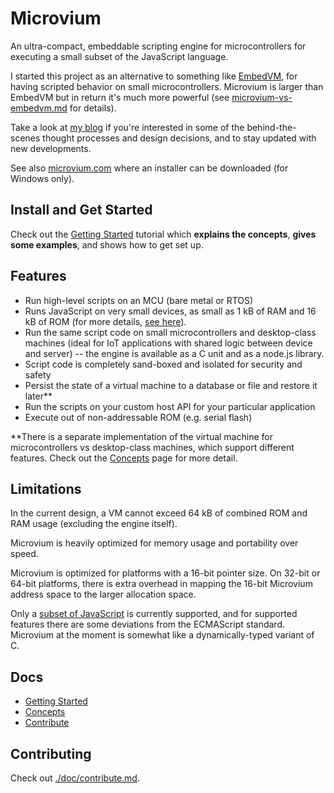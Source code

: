 # Microvium

An ultra-compact, embeddable scripting engine for microcontrollers for executing a small subset of the JavaScript language.

I started this project as an alternative to something like [EmbedVM](https://embedvm.com/), for having scripted behavior on small microcontrollers. Microvium is larger than EmbedVM but in return it's much more powerful (see [microvium-vs-embedvm.md](microvium-vs-embedvm.md) for details).

Take a look at [my blog](https://coder-mike.com/behind-microvium/) if you're interested in some of the behind-the-scenes thought processes and design decisions, and to stay updated with new developments.

See also [microvium.com](https://microvium.com/) where an installer can be downloaded (for Windows only).

## Install and Get Started

Check out the [Getting Started](./doc/getting-started.md) tutorial which **explains the concepts**, **gives some examples**, and shows how to get set up.

## Features

  - Run high-level scripts on an MCU (bare metal or RTOS)
  - Runs JavaScript on very small devices, as small as 1 kB of RAM and 16 kB of ROM (for more details, [see here](./doc/native-host/memory-usage.md)).
  - Run the same script code on small microcontrollers and desktop-class machines (ideal for IoT applications with shared logic between device and server) -- the engine is available as a C unit and as a node.js library.
  - Script code is completely sand-boxed and isolated for security and safety
  - Persist the state of a virtual machine to a database or file and restore it later**
  - Run the scripts on your custom host API for your particular application
  - Execute out of non-addressable ROM (e.g. serial flash)

**There is a separate implementation of the virtual machine for microcontrollers vs desktop-class machines, which support different features. Check out the [Concepts](./doc/concepts.md) page for more detail.

## Limitations

In the current design, a VM cannot exceed 64 kB of combined ROM and RAM usage (excluding the engine itself).

Microvium is heavily optimized for memory usage and portability over speed.

Microvium is optimized for platforms with a 16-bit pointer size. On 32-bit or 64-bit platforms, there is extra overhead in mapping the 16-bit Microvium address space to the larger allocation space.

Only a [subset of JavaScript](./doc/supported-language.md) is currently supported, and for supported features there are some deviations from the ECMAScript standard. Microvium at the moment is somewhat like a dynamically-typed variant of C.

## Docs

  - [Getting Started](./doc/getting-started.md)
  - [Concepts](./doc/concepts.md)
  - [Contribute](./doc/contribute.md)

## Contributing

Check out [./doc/contribute.md](./doc/contribute.md).
